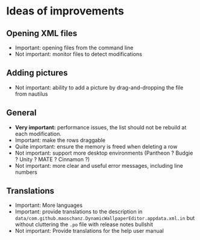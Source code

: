 # Ideas of improvements

## Opening XML files

- Important: opening files from the command line
- Not important: monitor files to detect modifications

## Adding pictures

- Not important: ability to add a picture by drag-and-dropping the file from nautilus

## General

- **Very important:** performance issues, the list should not be rebuild at each modification.
- Important: make the rows draggable
- Quite important: ensure the memory is freed when deleting a row
- Not important: support more desktop environments (Pantheon ? Budgie ? Unity ? MATE ? Cinnamon ?)
- Not important: more clear and useful error messages, including line numbers

## Translations

- Important: More languages
- Important: provide translations to the description in `data/com.github.maoschanz.DynamicWallpaperEditor.appdata.xml.in` but without cluttering the `.po` file with release notes bullshit
- Not important: Provide translations for the help user manual

